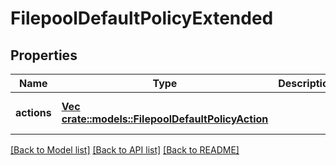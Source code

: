 # FilepoolDefaultPolicyExtended

## Properties
Name | Type | Description | Notes
------------ | ------------- | ------------- | -------------
**actions** | [**Vec <crate::models::FilepoolDefaultPolicyAction>**](FilepoolDefaultPolicyAction.md) |  | [optional] [default to null]

[[Back to Model list]](../README.md#documentation-for-models) [[Back to API list]](../README.md#documentation-for-api-endpoints) [[Back to README]](../README.md)


